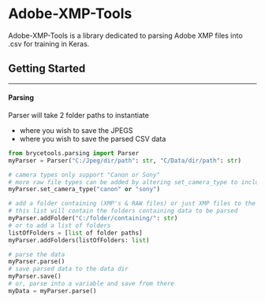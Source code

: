 # Adobe-XMP-Tools

Adobe-XMP-Tools is a library dedicated to parsing Adobe XMP files into .csv for training in Keras.

## Getting Started
---
#### Parsing
Parser will take 2 folder paths to instantiate
- where you wish to save the JPEGS
- where you wish to save the parsed CSV data

```python
from brycetools.parsing import Parser
myParser = Parser("C:/Jpeg/dir/path": str, "C/Data/dir/path": str)

# camera types only support "Canon or Sony"
# more raw file types can be added by altering set_camera_type to include file extenions of any brand
myParser.set_camera_type("canon" or "sony")

# add a folder containing (XMP's & RAW files) or just XMP files to the folders list
# this list will contain the folders containing data to be parsed
myParser.addFolder("C:/folder/containing/": str)
# or to add a list of folders
listOfFolders = [list of folder paths]
myParser.addFolders(listOfFolders: list)

# parse the data
myParser.parse()
# save parsed data to the data dir
myParser.save()
# or, parse into a variable and save from there
myData = myParser.parse()
```
